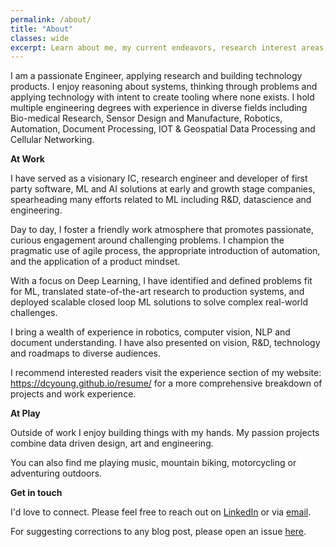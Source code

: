 ```yaml
---
permalink: /about/
title: "About"
classes: wide
excerpt: Learn about me, my current endeavors, research interest areas, and the motive behind this personal blog.
---
```


I am a passionate Engineer, applying research and building technology products. I enjoy reasoning about systems, thinking through problems and applying technology with intent to create tooling where none exists. I hold multiple engineering degrees with experience in diverse fields including Bio-medical Research, Sensor Design and Manufacture, Robotics, Automation, Document Processing, IOT & Geospatial Data Processing and Cellular Networking.

**At Work**

I have served as a visionary IC, research engineer and developer of first party software, ML and AI solutions at early and growth stage companies, spearheading many efforts related to ML including R&D, datascience and engineering.

Day to day, I foster a friendly work atmosphere that promotes passionate, curious engagement around challenging problems. I champion the pragmatic use of agile process, the appropriate introduction of automation, and the application of a product mindset.

With a focus on Deep Learning, I have identified and defined problems fit for ML, translated state-of-the-art research to production systems, and deployed scalable closed loop ML solutions to solve complex real-world challenges.

I bring a wealth of experience in robotics, computer vision, NLP and document understanding. I have also presented on vision, R&D, technology and roadmaps to diverse audiences.

I recommend interested readers visit the experience section of my website: https://dcyoung.github.io/resume/ for a more comprehensive breakdown of projects and work experience.

**At Play**

Outside of work I enjoy building things with my hands. My passion projects combine data driven design, art and engineering.

You can also find me playing music, mountain biking, motorcycling or adventuring outdoors.

**Get in touch**

I'd love to connect. Please feel free to reach out on [LinkedIn](https://www.linkedin.com/in/david-young-09509210a) or via [email](mailto:david@questionablyartificial.com).

For suggesting corrections to any blog post, please open an issue [here](https://github.com/dcyoung/dcyoung.github.io/issues/new).
